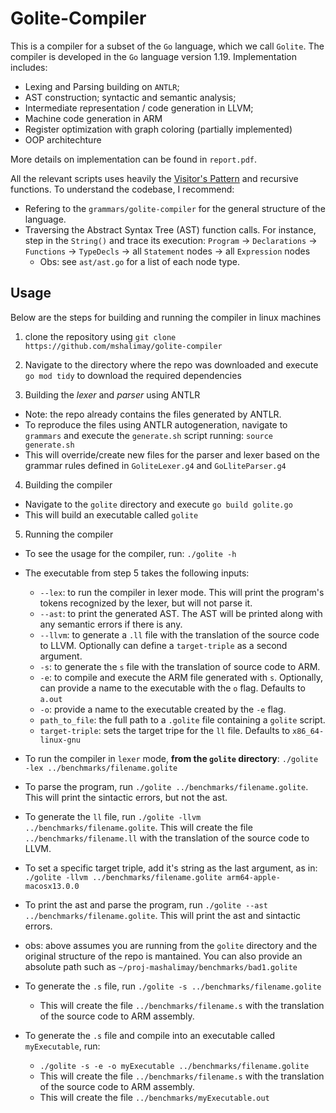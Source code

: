 # Golite-Compiler
This is a compiler for a subset of the `Go` language, which we call `Golite`. The compiler is developed in the `Go` language version 1.19.
Implementation includes:
- Lexing and Parsing building on `ANTLR`;
- AST construction; syntactic and semantic analysis;
- Intermediate representation / code generation in LLVM;
- Machine code generation in ARM
- Register optimization with graph coloring (partially implemented)
- OOP architechture


More details on implementation can be found in `report.pdf`.

All the relevant scripts uses heavily the [Visitor's Pattern]([url](https://en.wikipedia.org/wiki/Visitor_pattern)) and recursive functions. To understand the codebase, I recommend:
- Refering to the `grammars/golite-compiler` for the general structure of the language.
- Traversing the Abstract Syntax Tree (AST) function calls. For instance, step in the `String()` and trace its execution: `Program` -> `Declarations` -> `Functions` -> `TypeDecls` -> all `Statement` nodes ->  all `Expression` nodes
   - Obs: see `ast/ast.go` for a list of each node type.

## Usage
Below are the steps for building and running the compiler in linux machines 

1) clone the repository using 
`git clone https://github.com/mshalimay/golite-compiler`

2) Navigate to the directory where the repo was downloaded and execute `go mod tidy` to download the required dependencies

3) Building the *lexer* and *parser* using ANTLR

- Note: the repo already contains the files generated by ANTLR. 
- To reproduce the files using ANTLR autogeneration, navigate to `grammars` and execute the `generate.sh` script running: `source generate.sh`
- This will override/create new files for the parser and lexer based on the grammar rules defined in `GoliteLexer.g4` and `GoLliteParser.g4`

4) Building the compiler

- Navigate to the `golite` directory and execute `go build golite.go`
- This will build an executable called `golite`

5) Running the compiler

- To see the usage for the compiler, run: `./golite -h`

- The executable from step 5 takes the following inputs:
  - `--lex`: to run the compiler in lexer mode. This will print the program's tokens recognized by the lexer, but will not parse it.
  - `--ast`: to print the generated AST. The AST will be printed along with any semantic errors if there is any.
  - `--llvm`: to generate a `.ll` file with the translation of the source code to LLVM. Optionally can define a `target-triple` as a second argument.
  - `-s`: to generate the `s` file with the translation of source code to ARM. 
  - `-e`: to compile and execute the ARM file generated with `s`. Optionally, can provide a name to the executable with the `o` flag. Defaults to `a.out`
  - `-o`: provide a name to the executable created by the `-e` flag.
  - `path_to_file`: the full path to a `.golite` file containing a `golite` script.
  - `target-triple`: sets the target tripe for the `ll` file. Defaults to `x86_64-linux-gnu`

- To run the compiler in `lexer` mode, **from the `golite` directory**: `./golite -lex ../benchmarks/filename.golite`

- To parse the program, run `./golite ../benchmarks/filename.golite`. This will print the sintactic errors, but not the ast.

- To generate the `ll` file, run `./golite -llvm ../benchmarks/filename.golite`. This will create the file `../benchmarks/filename.ll` with the translation of the source code to LLVM. 
- To set a specific target triple, add it's string as the last argument, as in: `./golite -llvm ../benchmarks/filename.golite arm64-apple-macosx13.0.0` 

- To print the ast and parse the program, run `./golite --ast ../benchmarks/filename.golite`. This will print the ast and sintactic errors.

- obs: above assumes you are running from the `golite` directory and the original structure of the repo is mantained. You can also provide an absolute path such as `~/proj-mashalimay/benchmarks/bad1.golite`

- To generate the `.s` file, run `./golite -s ../benchmarks/filename.golite`
  - This will create the file `../benchmarks/filename.s` with the translation of the source code to ARM assembly. 

- To generate the `.s` file and compile into an executable called `myExecutable`, run: 
  - `./golite -s -e -o myExecutable ../benchmarks/filename.golite`
  - This will create the file `../benchmarks/filename.s` with the translation of the source code to ARM assembly.
  - This will create the file `../benchmarks/myExecutable.out`
